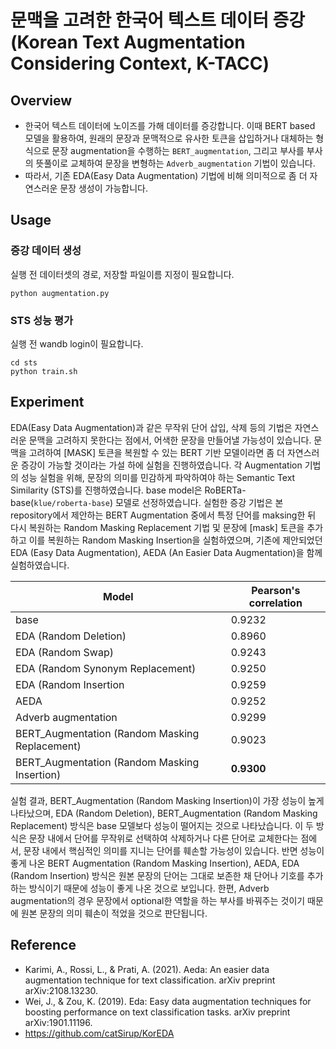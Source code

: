 # 문맥을 고려한 한국어 텍스트 데이터 증강 (Korean Text Augmentation Considering Context, **K-TACC**)

## Overview
- 한국어 텍스트 데이터에 노이즈를 가해 데이터를 증강합니다. 이때 BERT based 모델을 활용하여, 원래의 문장과 문맥적으로 유사한 토큰을 삽입하거나 대체하는 형식으로 문장 augmentation을 수행하는 `BERT_augmentation`, 그리고 부사를 부사의 뜻풀이로 교체하여 문장을 변형하는 `Adverb_augmentation` 기법이 있습니다.
- 따라서, 기존 EDA(Easy Data Augmentation) 기법에 비해 의미적으로 좀 더 자연스러운 문장 생성이 가능합니다.

## Usage
### 증강 데이터 생성
실행 전 데이터셋의 경로, 저장할 파일이름 지정이 필요합니다.
```
python augmentation.py
```

### STS 성능 평가
실행 전 wandb login이 필요합니다.
```
cd sts
python train.sh
```

## Experiment
EDA(Easy Data Augmentation)과 같은 무작위 단어 삽입, 삭제 등의 기법은 자연스러운 문맥을 고려하지 못한다는 점에서, 어색한 문장을 만들어낼 가능성이 있습니다. 문맥을 고려하여 [MASK] 토큰을 복원할 수 있는 BERT 기반 모델이라면 좀 더 자연스러운 증강이 가능할 것이라는 가설 하에 실험을 진행하였습니다. 각 Augmentation 기법의 성능 실험을 위해, 문장의 의미를 민감하게 파악하여야 하는 Semantic Text Similarity (STS)를 진행하였습니다. base model은 RoBERTa-base(`klue/roberta-base`) 모델로 선정하였습니다.
실험한 증강 기법은 본 repository에서 제안하는 BERT Augmentation 중에서 특정 단어를 maksing한 뒤 다시 복원하는 Random Masking Replacement 기법 및 문장에 [mask] 토큰을 추가하고 이를 복원하는 Random Masking Insertion을 실험하였으며, 기존에 제안되었던 EDA (Easy Data Augmentation), AEDA (An Easier Data Augmentation)을 함께 실험하였습니다.

|Model|Pearson's correlation|
|---|---|
|base|0.9232|
|EDA (Random Deletion) | 0.8960|
|EDA (Random Swap) | 0.9243 |
|EDA (Random Synonym Replacement) | 0.9250 |
|EDA (Random Insertion | 0.9259 |
|AEDA | 0.9252 |
|Adverb augmentation | 0.9299 |
|BERT_Augmentation (Random Masking Replacement) | 0.9023 |
|BERT_Augmentation (Random Masking Insertion) | **0.9300** |

실험 결과, BERT_Augmentation (Random Masking Insertion)이 가장 성능이 높게 나타났으며, EDA (Random Deletion), BERT_Augmentation (Random Masking Replacement) 방식은 base 모델보다 성능이 떨어지는 것으로 나타났습니다. 이 두 방식은 문장 내에서 단어를 무작위로 선택하여 삭제하거나 다른 단어로 교체한다는 점에서, 문장 내에서 핵심적인 의미를 지니는 단어를 훼손할 가능성이 있습니다. 반면 성능이 좋게 나온 BERT Augmentation (Random Masking Insertion), AEDA, EDA (Random Insertion) 방식은 원본 문장의 단어는 그대로 보존한 채 단어나 기호를 추가하는 방식이기 때문에 성능이 좋게 나온 것으로 보입니다.
한편, Adverb augmentation의 경우 문장에서 optional한 역할을 하는 부사를 바꿔주는 것이기 때문에 원본 문장의 의미 훼손이 적었을 것으로 판단됩니다.


## Reference
- Karimi, A., Rossi, L., & Prati, A. (2021). Aeda: An easier data augmentation technique for text classification. arXiv preprint arXiv:2108.13230.
- Wei, J., & Zou, K. (2019). Eda: Easy data augmentation techniques for boosting performance on text classification tasks. arXiv preprint arXiv:1901.11196.
- https://github.com/catSirup/KorEDA
